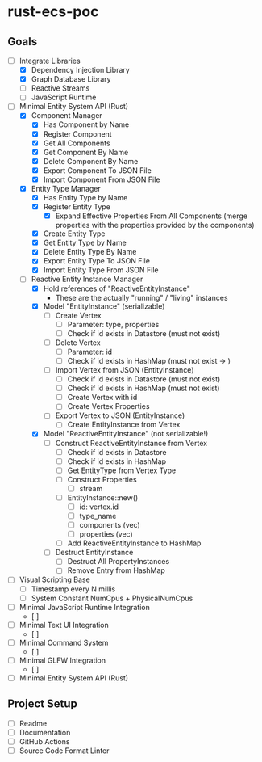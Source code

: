 # rust-ecs-poc

## Goals

- [ ] Integrate Libraries
  - [x] Dependency Injection Library
  - [x] Graph Database Library
  - [ ] Reactive Streams
  - [ ] JavaScript Runtime
- [ ] Minimal Entity System API (Rust)
  - [x] Component Manager
    - [x] Has Component by Name
    - [x] Register Component
    - [x] Get All Components
    - [x] Get Component By Name
    - [x] Delete Component By Name
    - [x] Export Component To JSON File
    - [x] Import Component From JSON File
  - [x] Entity Type Manager
    - [x] Has Entity Type by Name
    - [x] Register Entity Type
      - [x] Expand Effective Properties From All Components (merge properties with the properties provided by the components)
    - [x] Create Entity Type
    - [x] Get Entity Type by Name
    - [x] Delete Entity Type By Name
    - [x] Export Entity Type To JSON File
    - [x] Import Entity Type From JSON File
  - [ ] Reactive Entity Instance Manager
    - [x] Hold references of "ReactiveEntityInstance"
      * These are the actually "running" / "living" instances
    - [x] Model "EntityInstance" (serializable)
      - [ ] Create Vertex
        - [ ] Parameter: type, properties
        - [ ] Check if id exists in Datastore (must not exist)
      - [ ] Delete Vertex
        - [ ] Parameter: id
        - [ ] Check if id exists in HashMap (must not exist -> )
      - [ ] Import Vertex from JSON (EntityInstance)
        - [ ] Check if id exists in Datastore (must not exist)
        - [ ] Check if id exists in HashMap (must not exist)
        - [ ] Create Vertex with id
        - [ ] Create Vertex Properties
      - [ ] Export Vertex to JSON (EntityInstance)
        - [ ] Create EntityInstance from Vertex
    - [x] Model "ReactiveEntityInstance" (not serializable!)
      - [ ] Construct ReactiveEntityInstance from Vertex
        - [ ] Check if id exists in Datastore
        - [ ] Check if id exists in HashMap
        - [ ] Get EntityType from Vertex Type
        - [ ] Construct Properties
          - [ ] stream
        - [ ] EntityInstance::new()
          - [ ] id: vertex.id
          - [ ] type_name
          - [ ] components (vec<String>)
          - [ ] properties (vec<ReactivePropertyInstance>)
        - [ ] Add ReactiveEntityInstance to HashMap
      - [ ] Destruct EntityInstance
        - [ ] Destruct All PropertyInstances
        - [ ] Remove Entry from HashMap

- [ ] Visual Scripting Base
  - [ ] Timestamp every N millis
  - [ ] System Constant NumCpus + PhysicalNumCpus
- [ ] Minimal JavaScript Runtime Integration
  - [ ] 
- [ ] Minimal Text UI Integration
  - [ ] 
- [ ] Minimal Command System
  - [ ] 
- [ ] Minimal GLFW Integration
  - [ ] 
- [ ] Minimal Entity System API (Rust)

## Project Setup

- [ ] Readme
- [ ] Documentation
- [ ] GitHub Actions
- [ ] Source Code Format Linter
